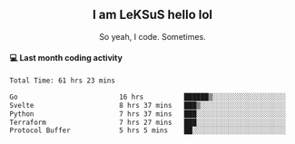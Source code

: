 <h2 align="center">I am LeKSuS hello lol</h2>
<p align="center">So yeah, I code. Sometimes.</p>

#### :computer: Last month coding activity
<!--START_SECTION:waka-->

```txt
Total Time: 61 hrs 23 mins

Go                         16 hrs          ██████▒░░░░░░░░░░░░░░░░░░   25.39 %
Svelte                     8 hrs 37 mins   ███▒░░░░░░░░░░░░░░░░░░░░░   13.69 %
Python                     7 hrs 37 mins   ███░░░░░░░░░░░░░░░░░░░░░░   12.11 %
Terraform                  7 hrs 27 mins   ███░░░░░░░░░░░░░░░░░░░░░░   11.83 %
Protocol Buffer            5 hrs 5 mins    ██░░░░░░░░░░░░░░░░░░░░░░░   08.06 %
```

<!--END_SECTION:waka-->
